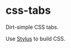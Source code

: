 css-tabs
========

Dirt-simple CSS tabs.

Use [Stylus](http://learnboost.github.com/stylus/) to build CSS.
